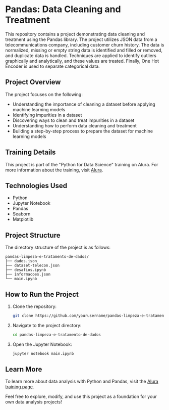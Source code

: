 # Pandas: Data Cleaning and Treatment

This repository contains a project demonstrating data cleaning and treatment using the Pandas library. The project utilizes JSON data from a telecommunications company, including customer churn history. The data is normalized, missing or empty string data is identified and filled or removed, and duplicate data is handled. Techniques are applied to identify outliers graphically and analytically, and these values are treated. Finally, One Hot Encoder is used to separate categorical data.

## Project Overview
The project focuses on the following:
- Understanding the importance of cleaning a dataset before applying machine learning models
- Identifying impurities in a dataset
- Discovering ways to clean and treat impurities in a dataset
- Understanding how to perform data cleaning and treatment
- Building a step-by-step process to prepare the dataset for machine learning models

## Training Details
This project is part of the "Python for Data Science" training on Alura. For more information about the training, visit [Alura](https://cursos.alura.com.br/formacao-data-science-python).

## Technologies Used
- Python
- Jupyter Notebook
- Pandas
- Seaborn
- Matplotlib

## Project Structure
The directory structure of the project is as follows:
```
pandas-limpeza-e-tratamento-de-dados/
├── dados.json
├── dataset-telecon.json
├── desafios.ipynb
├── informacoes.json
└── main.ipynb
```

## How to Run the Project
1. Clone the repository:
   ```sh
   git clone https://github.com/yourusername/pandas-limpeza-e-tratamento-de-dados.git
   ```
2. Navigate to the project directory:
   ```sh
   cd pandas-limpeza-e-tratamento-de-dados
   ```
3. Open the Jupyter Notebook:
   ```sh
   jupyter notebook main.ipynb
   ```

## Learn More
To learn more about data analysis with Python and Pandas, visit the [Alura training page](https://cursos.alura.com.br/formacao-data-science-python).

Feel free to explore, modify, and use this project as a foundation for your own data analysis projects!
```
